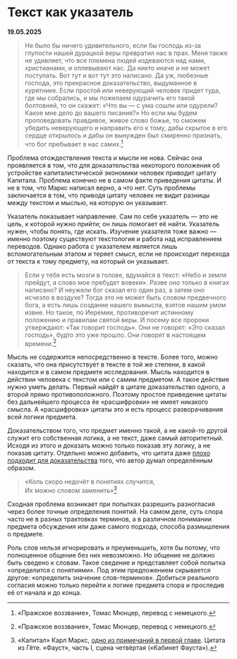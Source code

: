 # Текст как указатель

**19.05.2025**

> Не было бы ничего удивительного, если бы господь из-за глупости нашей дурацкой веры превратил нас в прах. Меня также не удивляет, что все племена людей издеваются над нами, христианами, и оплевывают нас. Да никто иначе и не может поступать. Вот тут и вот тут это написано. Да уж, любезные господа, это прекрасное доказательство, выдуманное в курятнике. Если простой или неверующий человек придет туда, где мы собрались, и мы пожелаем одурачить его такой болтовней, то он скажет: «Что вы — с ума сошли или одурели? Какое мне дело до вашего писания?» Но если мы будем проповедовать правдивое, живое слово божье, то сможем убедить неверующего и направить его к тому, дабы скрытое в его сердце открылось и дабы он вынужден был смиренно признать, что бог пребывает в нас самих.[^1]

[^1]: «Пражское воззвание», Томас Мюнцер, перевод с немецкого.

Проблема отождествления текста и мысли не нова. Сейчас она проявляется в том, что для доказательства некоторого положения об устройстве капиталистической экономики человек приводит цитату Капитала. Проблема конечно не в самом факте приведения цитаты. И не в том, что Маркс написал верно, а что нет. Суть проблемы заключается в том, что приводя цитату человек не видит разницы между текстом и мыслью, на которую он указывает.

Указатель показывает направление. Сам по себе указатель — это не цель, к которой нужно прийти; он лишь помогает её найти. Указатель нужен, чтобы понять, где искать. Изучение указателя тоже важно — именно поэтому существуют текстология и работа над исправлением переводов. Однако работа с указателем является лишь вспомогательным этапом и теряет смысл, если не происходит перехода от текста к тому предмету, на который он указывает.

> Если у тебя есть мозги в голове, вдумайся в текст: «Небо и земля прейдут, а слово мое пребудет вовеки». Разве оно только в книгах написано? И неужели бог сказал его один раз, а затем оно исчезло в воздухе? Тогда это не может быть словом предвечного бога, а есть лишь создание нашего вымысла, взятое нашим умом извне. Но такое, по Иеремии, противоречит истинному положению и правилам святой веры. И посему все пророки утверждают: «Так говорит господь». Они не говорят: «Это сказал господь», будто это уже прошло. Они говорят в настоящем времени.[^2]

[^2]: «Пражское воззвание», Томас Мюнцер, перевод с немецкого.

Мысль не содержится непосредственно в тексте. Более того, можно сказать, что она присутствует в тексте в той же степени, в какой находится и в самом предмете исследования. Мысль находится в действии человека с текстом или с самим предметом. А такое действие нужно уметь делать. Первый найдёт в цитате доказательство одного, а второй прямо противоположного. Поэтому простое приведение цитаты без дальнейшего процесса ёе «расшифровки» не имеет никакого смысла. А «расшифровка» цитаты это и есть процесс разворачивания всей логики предмета.

Доказательством того, что предмет именно такой, а не какой-то другой служит его собственная логика, а не текст, даже самый авторитетный. Исходя из этого и доказать можно только показав эту логику, а не показав цитату. Отдельно можно добавить, что цитата даже [плохо подходит для доказательства](./про-ограниченность-цитат.md) того, что автор думал определённым образом.

> «Коль скоро недочёт в понятиях случится, \
> Их можно словом заменить»[^3]

[^3]: «Капитал» Карл Маркс, [одно из примечаний в первой главе](https://esperanto-mv.pp.ru/Marksismo/Kapital1/kapital1-01.html#x24). Цитата из Гёте. «Фауст», часть I, сцена четвёртая («Кабинет Фауста»).

Сходная проблема возникает при попытках разрешить разногласия через более точные определения понятий. На самом деле, суть спора часто не в разных трактовках терминов, а в различном понимании предмета обсуждения или даже самого подхода, способа размышления о предмете.

Роль слов нельзя игнорировать и преуменьшить, хотя бы потому, что полноценное общение без них невозможно. Но общение не должно быть сведено к словам. Такое сведение и представляет собой попытка «определится с понятиями». Под этим предложением скрывается другое: «определить значение слов-терминов». Добиться реального согласия можно только перейти к логике предмета спора и проследив её от начала и до конца.